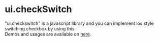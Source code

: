 # ui.checkSwitch

"ui.checkswitch" is a javascript library and you can implement ios style switching checkbox by using this.  
Demos and usages are available on [here](http://5509.github.com/ui.checkSwitch/).

